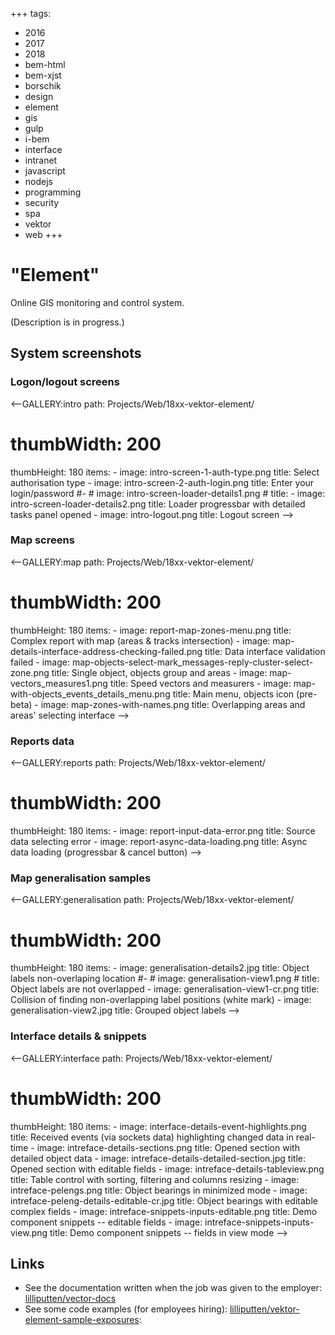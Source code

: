 +++
tags:
  - 2016
  - 2017
  - 2018
  - bem-html
  - bem-xjst
  - borschik
  - design
  - element
  - gis
  - gulp
  - i-bem
  - interface
  - intranet
  - javascript
  - nodejs
  - programming
  - security
  - spa
  - vektor
  - web
+++

# "Element"

Online GIS monitoring and control system.

(Description is in progress.)

## System screenshots

### Logon/logout screens

<--GALLERY:intro
  path: Projects/Web/18xx-vektor-element/
  # thumbWidth: 200
  thumbHeight: 180
  items:
    -
      image: intro-screen-1-auth-type.png
      title: Select authorisation type
    -
      image: intro-screen-2-auth-login.png
      title: Enter your login/password
    #-
    #  image: intro-screen-loader-details1.png
    #  title:
    -
      image: intro-screen-loader-details2.png
      title: Loader progressbar with detailed tasks panel opened
    -
      image: intro-logout.png
      title: Logout screen
-->

### Map screens

<--GALLERY:map
  path: Projects/Web/18xx-vektor-element/
  # thumbWidth: 200
  thumbHeight: 180
  items:
    -
      image: report-map-zones-menu.png
      title: Complex report with map (areas & tracks intersection)
    -
      image: map-details-interface-address-checking-failed.png
      title: Data interface validation failed
    -
      image: map-objects-select-mark_messages-reply-cluster-select-zone.png
      title: Single object, objects group and areas
    -
      image: map-vectors_measures1.png
      title: Speed vectors and measurers
    -
      image: map-with-objects_events_details_menu.png
      title: Main menu, objects icon (pre-beta)
    -
      image: map-zones-with-names.png
      title: Overlapping areas and areas' selecting interface
-->

### Reports data

<--GALLERY:reports
  path: Projects/Web/18xx-vektor-element/
  # thumbWidth: 200
  thumbHeight: 180
  items:
    -
      image: report-input-data-error.png
      title: Source data selecting error
    -
      image: report-async-data-loading.png
      title: Async data loading (progressbar & cancel button)
-->

### Map generalisation samples

<--GALLERY:generalisation
  path: Projects/Web/18xx-vektor-element/
  # thumbWidth: 200
  thumbHeight: 180
  items:
    -
      image: generalisation-details2.jpg
      title: Object labels non-overlaping location
    #-
    #  image: generalisation-view1.png
    #  title: Object labels are not overlapped
    -
      image: generalisation-view1-cr.png
      title: Collision of finding non-overlapping label positions (white mark)
    -
      image: generalisation-view2.jpg
      title: Grouped object labels
-->

### Interface details & snippets

<--GALLERY:interface
  path: Projects/Web/18xx-vektor-element/
  # thumbWidth: 200
  thumbHeight: 180
  items:
    -
      image: interface-details-event-highlights.png
      title: Received events (via sockets data) highlighting changed data in real-time
    -
      image: intreface-details-sections.png
      title: Opened section with detailed object data
    -
      image: intreface-details-detailed-section.jpg
      title: Opened section with editable fields
    -
      image: intreface-details-tableview.png
      title: Table control with sorting, filtering and columns resizing
    -
      image: intreface-pelengs.png
      title: Object bearings in minimized mode
    -
      image: intreface-peleng-details-editable-cr.jpg
      title: Object bearings with editable complex fields
    -
      image: intreface-snippets-inputs-editable.png
      title: Demo component snippets -- editable fields
    -
      image: intreface-snippets-inputs-view.png
      title: Demo component snippets -- fields in view mode
-->

## Links

- See the documentation written when the job was given to the employer: [lilliputten/vector-docs](https://github.com/lilliputten/vector-docs)
- See some code examples (for employees hiring): [lilliputten/vektor-element-sample-exposures](https://github.com/lilliputten/vektor-element-sample-exposures):


